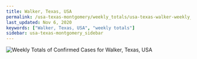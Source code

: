 ```yaml
---
title: Walker, Texas, USA
permalink: /usa-texas-montgomery/weekly_totals/usa-texas-walker-weekly_totals.html
last_updated: Nov 6, 2020
keywords: ["Walker, Texas, USA", "weekly totals"]
sidebar: usa-texas-montgomery_sidebar
---
```


![Weekly Totals of Confirmed Cases for Walker, Texas, USA](/covid_tracker/images/graphs/usa-texas-walker-weekly_totals_graph.png)
